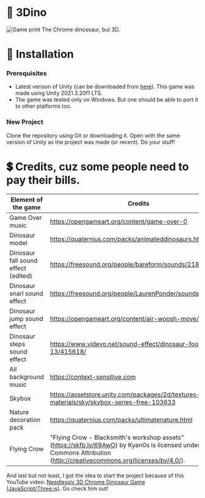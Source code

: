 # 🦖 3Dino
![Game print](https://user-images.githubusercontent.com/66799902/224606627-c502dc65-6d77-4eea-96a7-39bbd901a674.gif)
The Chrome dinossaur, but 3D.

# 🔨 Installation

### Prerequisites

- Latest verison of Unity (can be downloaded from [here](https://unity3d.com/get-unity/download)). This game was made using Unity 2021.3.20f1 LTS.
- The game was tested only on Windows. But one should be able to port it to other platforms too.

### New Project

Clone the repository using Git or downloading it. Open with the same version of Unity as the project was made (or recent). Do your stuff!

# 💲 Credits, cuz some people need to pay their bills.
| Element of the game                 | Credits                                                                                    |
| ----------------------------------- | ------------------------------------------------------------------------------------------ |
| Game Over music                     | https://opengameart.org/content/game-over-0                                                |
| Dinosaur model                      | https://quaternius.com/packs/animateddinosaurs.html                                        |
| Dinosaur fall sound effect (edited) | https://freesound.org/people/bareform/sounds/218721/                                       |
| Dinosaur snarl sound effect         | https://freesound.org/people/LaurenPonder/sounds/639448/                                   |
| Dinosaur jump sound effect          | https://opengameart.org/content/air-woosh-move/                                            |
| Dinosaur steps sound effect         | https://www.videvo.net/sound-effect/dinosaur-footstep-13/415618/                           |
| All background music                | https://context-sensitive.com                                                              |
| Skybox                              | https://assetstore.unity.com/packages/2d/textures-materials/sky/skybox-series-free-103633  |
| Nature decoration pack              | https://quaternius.com/packs/ultimatenature.html                                           |
| Flying Crow                         | "Flying Crow - Blacksmith's workshop assets" (https://skfb.ly/69AwO) by Kyan0s is licensed under Creative Commons Attribution (http://creativecommons.org/licenses/by/4.0/).  |

And last but not least, I got the idea to start the project because of this YouTube video: [Needlessly 3D Chrome Dinosaur Game (JavaScript/Three.js)](https://youtu.be/KJ38qCwFdy8). Go check him out!
